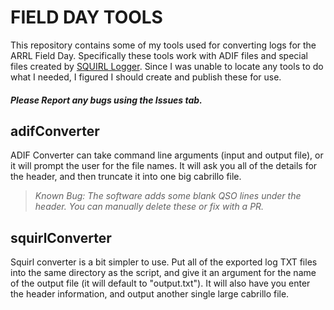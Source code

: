 # FIELD DAY TOOLS

This repository contains some of my tools used for converting logs for the ARRL Field Day. Specifically these tools work with ADIF files and special files created by [SQUIRL Logger](https://www.qsl.net/kc8opv/squirl-fd/). Since I was unable to locate any tools to do what I needed, I figured I should create and publish these for use.

#### *Please Report any bugs using the Issues tab.*

## adifConverter
ADIF Converter can take command line arguments (input and output file), or it will prompt the user for the file names. It will ask you all of the details for the header, and then truncate it into one big cabrillo file. 

>*Known Bug: The software adds some blank QSO lines under the header. You can manually delete these or fix with a PR.*

## squirlConverter
Squirl converter is a bit simpler to use. Put all of the exported log TXT files into the same directory as the script, and give it an argument for the name of the output file (it will default to "output.txt"). It will also have you enter the header information, and output another single large cabrillo file.
